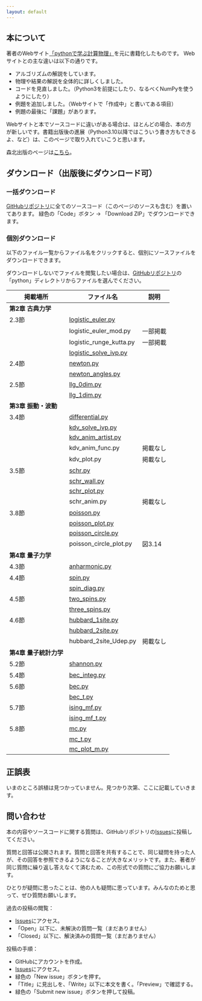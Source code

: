 ```yaml
---
layout: default
---
```


<!-- このページは、書籍「**Pythonによる計算物理**」大槻純也 著（森北出版）のサポートページです。本に掲載されているソースコードや更新情報を提供します。
出版社のページは[こちら](https://www.morikita.co.jp/books/mid/017081)。 -->

<!-- ![表紙](9784627170810.jpg) -->
<!-- <img src="9784627170810.jpg" width=300px> -->


<!-- * TOC
{:toc} -->

## 本について

著者のWebサイト[「pythonで学ぶ計算物理」](https://www.physics.okayama-u.ac.jp/~otsuki/lecture/CompPhys2/index.html)を元に書籍化したものです。
Webサイトとの主な違いは以下の通りです。

- アルゴリズムの解説をしています。
- 物理や結果の解説を全体的に詳しくしました。
- コードを見直しました。（Python3を前提にしたり、なるべくNumPyを使うようにしたり）
- 例題を追加しました。（Webサイトで「作成中」と書いてある項目）
- 例題の最後に「課題」があります。

Webサイトと本でソースコードに違いがある場合は、ほとんどの場合、本の方が新しいです。書籍出版後の進展（Python3.10以降ではこういう書き方もできるよ、など）は、このページで取り入れていこうと思います。

森北出版のページは[こちら](https://www.morikita.co.jp/books/mid/017081)。

## ダウンロード（出版後にダウンロード可）

### 一括ダウンロード

[GitHubリポジトリ](https://github.com/j-otsuki/comput-phys-book)に全てのソースコード（このページのソースも含む）を置いてあります。
緑色の「Code」ボタン → 「Download ZIP」でダウンロードできます。

### 個別ダウンロード

以下のファイル一覧からファイル名をクリックすると、個別にソースファイルをダウンロードできます。

ダウンロードしないでファイルを閲覧したい場合は、[GitHubリポジトリ](https://github.com/j-otsuki/comput-phys-book)の「python」ディレクトリからファイルを選んでください。

| 掲載場所 | ファイル名 | 説明 |
| -----   | ---------- | --- |
| **第2章 古典力学** |
| 2.3節 | [logistic_euler.py](/python/logistic_euler.py) | |
| | logistic_euler_mod.py | 一部掲載 |
| | logistic_runge_kutta.py | 一部掲載 |
| | [logistic_solve_ivp.py](/python/logistic_solve_ivp.py) |    |
| 2.4節 | [newton.py](/python/newton.py) |    |
| | [newton_angles.py](/python/newton_angles.py) |    |
| 2.5節 | [llg_0dim.py](/python/llg_0dim.py) |    |
| | [llg_1dim.py](/python/llg_1dim.py) |    |
| **第3章 振動・波動** |
| 3.4節 | [differential.py](/python/differential.py) |    |
| | [kdv_solve_ivp.py](/python/kdv_solve_ivp.py) |    |
| | [kdv_anim_artist.py](/python/kdv_anim_artist.py) |    |
| | kdv_anim_func.py | 掲載なし |
| | kdv_plot.py | 掲載なし |
| 3.5節 | [schr.py](/python/schr.py) |    |
| | [schr_wall.py](/python/schr_wall.py) |    |
| | [schr_plot.py](/python/schr_plot.py) |    |
| | schr_anim.py | 掲載なし |
| 3.8節 | [poisson.py](/python/poisson.py) |    |
| | [poisson_plot.py](/python/poisson_plot.py) |    |
| | [poisson_circle.py](/python/poisson_circle.py) |    |
| | poisson_circle_plot.py | 図3.14   |
| **第4章 量子力学** |
| 4.3節 | [anharmonic.py](/python/anharmonic.py) |    |
| 4.4節 | [spin.py](/python/spin.py) |    |
| | [spin_diag.py](/python/spin_diag.py) |    |
| 4.5節 | [two_spins.py](/python/two_spins.py) |    |
| | [three_spins.py](/python/three_spins.py) |    |
| 4.6節 | [hubbard_1site.py](/python/hubbard_1site.py) |    |
| | [hubbard_2site.py](/python/hubbard_2site.py) |    |
| | hubbard_2site_Udep.py | 掲載なし |
| **第4章 量子統計力学** |
| 5.2節 | [shannon.py](/python/shannon.py) |    |
| 5.4節 | [bec_integ.py](/python/bec_integ.py) |    |
| 5.6節 | [bec.py](/python/bec.py) |    |
| | [bec_t.py](/python/bec_t.py) |    |
| 5.7節 | [ising_mf.py](/python/ising_mf.py) |    |
| | [ising_mf_t.py](/python/ising_mf_t.py) |    |
| 5.8節 | [mc.py](/python/mc.py) |    |
| | [mc_t.py](/python/mc_t.py) |    |
| | [mc_plot_m.py](/python/mc_plot_m.py) |    |

<!--
- 第2章 古典力学
    - logistic_euler.py
    - logistic_euler_mod.py
    - logistic_runge_kutta.py
    - logistic_solve_ivp.py
    - newton.py
    - newton_angles.py
    - llg_0dim.py
    - llg_1dim.py

- 第3章 振動・波動
    - differential.py
    - kdv_solve_ivp.py
    - kdv_anim_artist.py
    - kdv_anim_func.py 掲載なし
    - kdv_plot.py 掲載なし
    - schr.py
    - schr_wall.py
    - schr_plot.py
    - schr_anim.py 掲載なし
    - poisson.py
    - poisson_plot.py
    - poisson_circle.py
    - poisson_circle_plot.py 掲載なし

- 第4章　量子力学
    - anharmonic.py
    - spin.py
    - spin_diag.py
    - two_spins.py
    - three_spins.py
    - three_spins_chiral.py 掲載なし
    - hubbard_1site.py
    - hubbard_2site.py
    - hubbard_2site_Udep.py 掲載なし

- 第5章　量子統計力学
    - shannon.py
    - bec_integ.py
    - bec.py
    - bec_t.py
    - ising_mf.py
    - ising_mf_t.py
    - mc.py
    - mc_t.py
    - mc_plot_m.py
 -->

## 正誤表

いまのところ誤植は見つかっていません。見つかり次第、ここに記載していきます。

## 問い合わせ

本の内容やソースコードに関する質問は、GitHubリポジトリの[Issues](https://github.com/j-otsuki/comput-phys-book/issues)に投稿してください。

質問と回答は公開されます。質問と回答を共有することで、同じ疑問を持った人が、その回答を参照できるようになることが大きなメリットです。また、著者が同じ質問に繰り返し答えなくて済むため、この形式での質問にご協力お願いします。

ひとりが疑問に思ったことは、他の人も疑問に思っています。みんなのためと思って、ぜひ質問お願いします。

過去の投稿の閲覧：
- [Issues](https://github.com/j-otsuki/comput-phys-book/issues)にアクセス。
- 「Open」以下に、未解決の質問一覧（まだありません）
- 「Closed」以下に、解決済みの質問一覧（まだありません）

投稿の手順：
- GitHubにアカウントを作成。
- [Issues](https://github.com/j-otsuki/comput-phys-book/issues)にアクセス。
- 緑色の「New issue」ボタンを押す。
- 「Title」に見出しを、「Write」以下に本文を書く。「Preview」で確認する。
- 緑色の「Submit new issue」ボタンを押して投稿。
